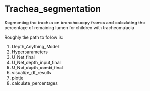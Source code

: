 # Trachea_segmentation
Segmenting the trachea on bronchoscopy frames and calculating the percentage of remaining lumen for children with tracheomalacia

Roughly the path to follow is:
1. Depth_Anything_Model
2. Hyperparameters
3. U_Net_final
4. U_Net_depth_input_final
5. U_Net_depth_combi_final
6. visualize_df_results
7. plotje
8. calculate_percentages
